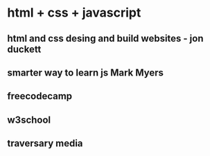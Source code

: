 # html + css + javascript
## html and css desing and build websites - jon duckett
## smarter way to learn js Mark Myers  
    
## freecodecamp
## w3school
## traversary media
